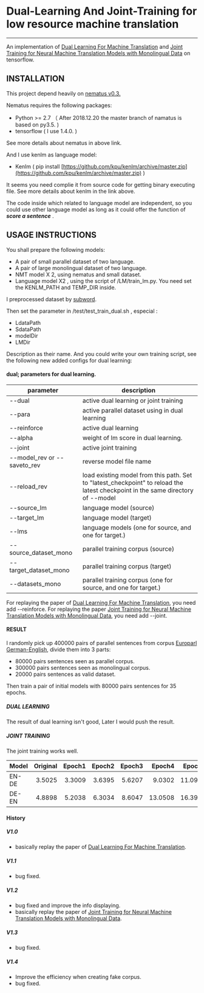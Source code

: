 # Dual-Learning And Joint-Training for low resource machine translation
-------

An implementation of [Dual Learning For Machine Translation](https://arxiv.org/abs/1611.00179) and [Joint Training for Neural Machine Translation Models with Monolingual Data](https://arxiv.org/abs/1803.00353) on tensorflow.

INSTALLATION
------------
This project depend heavily on [nematus v0.3. ]( https://github.com/EdinburghNLP/nematus )

Nematus requires the following packages:

 - Python >= 2.7 （ After 2018.12.20 the master branch of namatus is based on py3.5. )
 - tensorflow ( I use 1.4.0. )

See more details about nematus in above link.

And I use kenlm as language model:

- Kenlm ( pip install [https://github.com/kpu/kenlm/archive/master.zip](https://github.com/kpu/kenlm/archive/master.zip) )

It seems you need complie it from source code for getting binary executing file. See more details about kenlm in the link above.

The code inside which related to language model are independent, so you could use other language model as long as it could offer the function of ***score a sentence*** . 
 
USAGE INSTRUCTIONS
------------------

You shall prepare the following models:

- A pair of small parallel dataset of two language.
- A pair of large monolingual dataset of two language.
- NMT model X 2, using nematus and small dataset.
- Language model X2 , using the script of /LM/train_lm.py. You need set the KENLM_PATH and TEMP_DIR inside.

I preprocessed dataset by [subword](https://github.com/rsennrich/subword-nmt).

Then set the parameter in /test/test_train_dual.sh , especial :
- LdataPath
- SdataPath
- modelDir
- LMDir

Description as their name. And you could write your own training script, see the following new added configs for dual learning:

#### dual; parameters for dual learning.
| parameter | description |
|---        |---          |
| --dual | active dual learning or joint training |
| --para | active parallel dataset using in dual learning |
| --reinforce | active dual learning |
| --alpha|weight of lm score in dual learning. |
| --joint | active joint training |
| --model_rev or --saveto_rev | reverse model file name |
| --reload_rev | load existing model from this path. Set to \"latest_checkpoint\" to reload the latest checkpoint in the same directory of --model |
| --source_lm | language model (source) |
| --target_lm | language model (target) |
| --lms | language models (one for source, and one for target.) |
| --source_dataset_mono | parallel training corpus (source) |
| --target_dataset_mono | parallel training corpus (target) |
| --datasets_mono | parallel training corpus (one for source, and one for target.) | 

For replaying the paper of [Dual Learning For Machine Translation](https://arxiv.org/abs/1611.00179), you need add  --reinforce.
For replaying the paper [Joint Training for Neural Machine Translation Models with Monolingual Data](https://arxiv.org/abs/1611.00179), you need add  --joint.

#### RESULT

I randomly pick up 400000 pairs of parallel sentences from corpus [Europarl German-English](http://www.statmt.org/europarl/v7/de-en.tgz), divide them into 3 parts:

- 80000 pairs sentences seen as parallel corpus.
- 300000 pairs sentences seen as monolingual corpus.
- 20000 pairs sentences as valid dataset.

Then train a pair of initial models with 80000 pairs sentences for 35 epochs. 

##### DUAL LEARNING  

The result of dual learning isn't good, Later I would push the result.

##### JOINT TRAINING

 The joint training works well.

| Model        | Original | Epoch1 | Epoch2 | Epoch3 | Epoch4 | Epoch5 | Epoch6 |  Epoch7 |  Epoch8 |  Epoch9 |  Epoch10 |  Epoch11 |  Epoch12 |  Epoch13 | Epoch14 | 
|--------------|---------:|--------:|--------:|--------:|---------:|---------:|---------:|---------:|---------:|---------:|---------:|---------:|---------:|---------:|---------:|
| EN-DE        | 3.5025    | 3.3009 | 3.6395  | 5.6207 |  9.0302  | 11.0943| 12.5482 | 13.4416 | 14.0149 | 14.5954 | 14.8751 | 14.915 | 15.0892 | 15.0941 | 15.1386
| DE-EN        | 4.8898    | 5.2038   | 6.3034   | 8.6047  | 13.0508 | 16.3928| 18.4444 | 19.6504 | 20.3632 | 20.7215 | 21.0472 | 21.3191 | 21.6728 | 21.8632 | 22.0694

#### History

##### V1.0

- basically replay the paper of [Dual Learning For Machine Translation](https://arxiv.org/abs/1611.00179).

##### V1.1

- bug fixed.

##### V1.2

- bug fixed and improve the info displaying.
- basically replay the paper of [Joint Training for Neural Machine Translation Models with Monolingual Data](https://arxiv.org/abs/1611.00179).

##### V1.3

- bug fixed.

##### V1.4

- Improve the efficiency when creating fake corpus.
- bug fixed.
